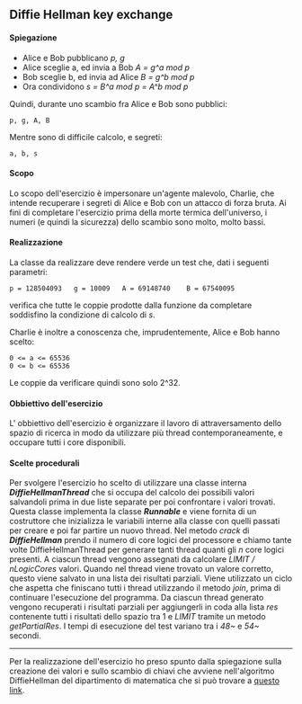 
## Diffie Hellman key exchange
#### Spiegazione
* Alice e Bob pubblicano *p, g*
* Alice sceglie a, ed invia a Bob *A = g^a mod p*
* Bob sceglie b, ed invia ad Alice *B = g^b mod p*
* Ora condividono *s = B^a mod p = A^b mod p*

Quindi, durante uno scambio fra Alice e Bob sono pubblici:

    p, g, A, B

Mentre sono di difficile calcolo, e segreti:

    a, b, s

#### Scopo
Lo scopo dell'esercizio è impersonare un'agente malevolo, Charlie, che intende recuperare i segreti di Alice e Bob con un attacco di forza bruta.
Ai fini di completare l'esercizio prima della morte termica dell'universo, i numeri (e quindi la sicurezza) dello scambio sono molto, molto bassi.

#### Realizzazione
La classe da realizzare deve rendere verde un test che, dati i seguenti parametri:

    p = 128504093	g = 10009	A = 69148740	B = 67540095

verifica che tutte le coppie prodotte dalla funzione da completare soddisfino la condizione di calcolo di *s*.

Charlie è inoltre a conoscenza che, imprudentemente, Alice e Bob hanno scelto:

	0 <= a <= 65536
	0 <= b <= 65536

Le coppie da verificare quindi sono solo 2^32.

#### Obbiettivo dell'esercizio
L' obbiettivo dell'esercizio è organizzare il lavoro di attraversamento dello spazio di ricerca in modo da utilizzare più thread contemporaneamente, e occupare tutti i core disponibili.

#### Scelte procedurali
Per svolgere l'esercizio ho scelto di utilizzare una classe interna ***DiffieHellmanThread***  che si occupa del calcolo dei possibili valori salvandoli prima in due liste separate per poi confrontare i valori trovati.
Questa classe implementa la classe ***Runnable*** e viene fornita di un costruttore che inizializza le variabili interne alla classe con quelli passati per creare e poi far partire un nuovo thread.
Nel metodo *crack* di ***DiffieHellman*** prendo il numero di core logici del processore e chiamo tante volte DiffieHellmanThread per generare tanti thread quanti gli *n* core logici presenti.
A ciascun thread vengono assegnati da calcolare *LIMIT / nLogicCores* valori.
Quando nel thread viene trovato un valore corretto, questo viene salvato in una lista dei risultati parziali.
Viene utilizzato un ciclo che aspetta che finiscano tutti i thread utilizzando il metodo *join*, prima di continuare l'esecuzione del programma.
Da ciascun thread generato vengono recuperati i risultati parziali per aggiungerli in coda alla lista *res* contenente tutti i risultati dello spazio tra 1 e *LIMIT* tramite un metodo *getPartialRes*.
I tempi di esecuzione del test variano tra i *48~* e *54~* secondi.

------
Per la realizzazione dell'esercizio ho preso spunto dalla spiegazione sulla creazione dei valori e sullo scambio di chiavi che avviene nell'algoritmo DiffieHellman del dipartimento di matematica che si può trovare a [questo link](https://www.math.brown.edu/~jhs/MathCrypto/SampleSections.pdf).

